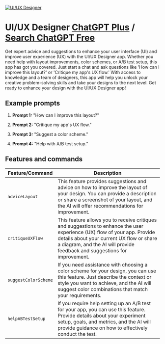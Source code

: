 
[![UI/UX Designer](https://files.oaiusercontent.com/file-eQgHLgeW2yTdwN6i5X4a2dFD?se=2123-10-17T10%3A00%3A52Z&sp=r&sv=2021-08-06&sr=b&rscc=max-age%3D31536000%2C%20immutable&rscd=attachment%3B%20filename%3Dimage%2520138.png&sig=qALdiM79e60bH//BW8XZ7EIfg47rTGLr%2BUZox%2BzcR9s%3D)](https://chat.openai.com/g/g-pgNRpHOlg-ui-ux-designer)

# UI/UX Designer [ChatGPT Plus](https://chat.openai.com/g/g-pgNRpHOlg-ui-ux-designer) / [Search ChatGPT Free](https://gptcall.net/index.html#/?search=UI%2FUX%20Designer)

Get expert advice and suggestions to enhance your user interface (UI) and improve user experience (UX) with the UI/UX Designer app. Whether you need help with layout improvements, color schemes, or A/B test setup, this app has got you covered. Just start a chat and ask questions like 'How can I improve this layout?' or 'Critique my app's UX flow.' With access to knowledge and a team of designers, this app will help you unlock your creative problem-solving skills and take your designs to the next level. Get ready to enhance your design with the UI/UX Designer app!

## Example prompts

1. **Prompt 1:** "How can I improve this layout?"

2. **Prompt 2:** "Critique my app's UX flow."

3. **Prompt 3:** "Suggest a color scheme."

4. **Prompt 4:** "Help with A/B test setup."


## Features and commands

| Feature/Command | Description |
| --- | --- |
| `adviceLayout` | This feature provides suggestions and advice on how to improve the layout of your design. You can provide a description or share a screenshot of your layout, and the AI will offer recommendations for improvement. |
| `critiqueUXFlow` | This feature allows you to receive critiques and suggestions to enhance the user experience (UX) flow of your app. Provide details about your current UX flow or share a diagram, and the AI will provide feedback and suggestions for improvement. |
| `suggestColorScheme` | If you need assistance with choosing a color scheme for your design, you can use this feature. Just describe the context or style you want to achieve, and the AI will suggest color combinations that match your requirements. |
| `helpABTestSetup` | If you require help setting up an A/B test for your app, you can use this feature. Provide details about your experiment setup, goals, and metrics, and the AI will provide guidance on how to effectively conduct the test. |

```


